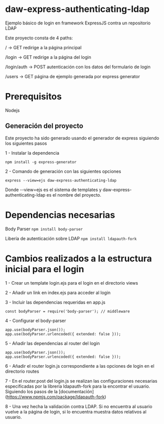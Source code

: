# daw-express-authenticating-ldap

Ejemplo básico de login en framework ExpressJS contra un repositorio LDAP

Este proyecto consta de 4 paths:

/ -> GET redirige a la página principal

/login -> GET redirige a la página del login

/login/auth -> POST autenticación con los datos del formulario de login

/users -> GET página de ejemplo generada por express generator

# Prerequisitos

Nodejs

## Generación del proyecto

Este proyecto ha sido generado usando el generador de express siguiendo los siguientes pasos

1 - Instalar la dependencia

`npm install -g express-generator`

2 - Comando de generación con las siguientes opciones

`express --view=ejs daw-express-authenticating-ldap`

Donde --view=ejs es el sistema de templates y daw-express-authenticating-ldap es el nombre del proyecto.

# Dependencias necesarias

Body Parser
`npm install body-parser`

Libería de autenticación sobre LDAP
`npm install ldapauth-fork`

# Cambios realizados a la estructura inicial para el login

1 - Crear un template login.ejs para el login en el directorio views

2 - Añadir un link en index.ejs para acceder al login

3 - Incluir las dependencias requeridas en app.js

`const bodyParser = require('body-parser'); // middleware`

4 - Configurar el body-parser

```
app.use(bodyParser.json());
app.use(bodyParser.urlencoded({ extended: false }));
```

5 - Añadir las dependencias al router del login

```
app.use(bodyParser.json());
app.use(bodyParser.urlencoded({ extended: false }));
````

6 - Añadir el router login.js correspondiente a las opciones de login en el directorio routes

7 - En el router.post del login.js se realizan las configuraciones necesarias especificadas por la librería ldapauth-fork para la encontrar el usuario. Siguiendo los pasos de la [documentación] (https://www.npmjs.com/package/ldapauth-fork)

8 - Una vez hecha la validación contra LDAP. Si no encuentra al usuario vuelve a la página de login, si lo encuentra muestra datos relativos al usuario.
